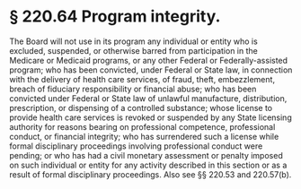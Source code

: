 # § 220.64   Program integrity.

The Board will not use in its program any individual or entity who is excluded, suspended, or otherwise barred from participation in the Medicare or Medicaid programs, or any other Federal or Federally-assisted program; who has been convicted, under Federal or State law, in connection with the delivery of health care services, of fraud, theft, embezzlement, breach of fiduciary responsibility or financial abuse; who has been convicted under Federal or State law of unlawful manufacture, distribution, prescription, or dispensing of a controlled substance; whose license to provide health care services is revoked or suspended by any State licensing authority for reasons bearing on professional competence, professional conduct, or financial integrity; who has surrendered such a license while formal disciplinary proceedings involving professional conduct were pending; or who has had a civil monetary assessment or penalty imposed on such individual or entity for any activity described in this section or as a result of formal disciplinary proceedings. Also see §§ 220.53 and 220.57(b).




